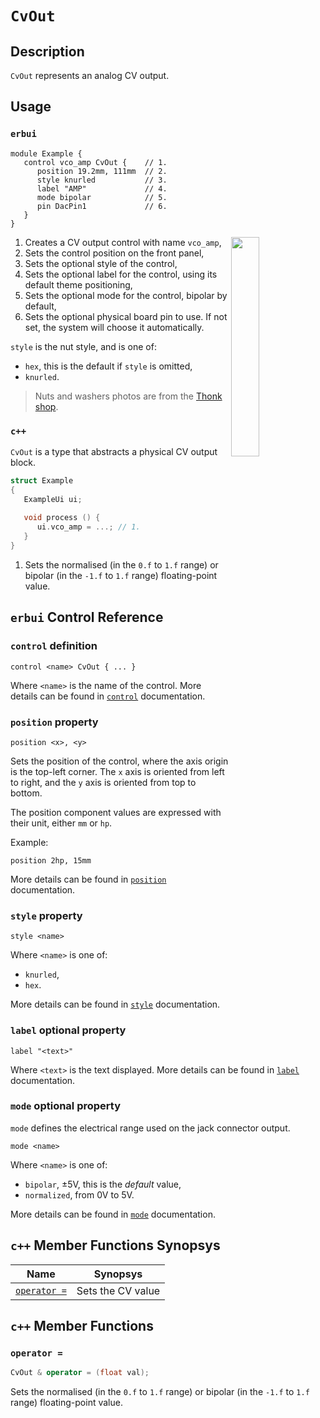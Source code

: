 # `CvOut`

## Description

`CvOut` represents an analog CV output.


## Usage

### `erbui`

```erbui
module Example {
   control vco_amp CvOut {    // 1.
      position 19.2mm, 111mm  // 2.
      style knurled           // 3.
      label "AMP"             // 4.
      mode bipolar            // 5.
      pin DacPin1             // 6.
   }
}
```

<img align="right" width="30%" src="https://www.thonk.co.uk/wp-content/uploads/2017/02/nutswashers.jpg">

1. Creates a CV output control with name `vco_amp`,
2. Sets the control position on the front panel,
3. Sets the optional style of the control,
4. Sets the optional label for the control, using its default theme positioning,
5. Sets the optional mode for the control, bipolar by default,
6. Sets the optional physical board pin to use. If not set, the system will choose it automatically.

`style` is the nut style, and is one of:
- `hex`, this is the default if `style` is omitted,
- `knurled`.

> Nuts and washers photos are from the [Thonk shop](https://www.thonk.co.uk/shop/3-5mm-jacks/).

### `c++`

`CvOut` is a type that abstracts a physical CV output block.

```c++
struct Example
{
   ExampleUi ui;
   
   void process () {
      ui.vco_amp = ...; // 1.        
   }
}
```

1. Sets the normalised (in the  `0.f` to `1.f` range) or bipolar (in the `-1.f` to `1.f` range)
   floating-point value.


## `erbui` Control Reference

### `control` definition

```
control <name> CvOut { ... }
```

Where `<name>` is the name of the control.
More details can be found in [`control`](../language/grammar.md#control) documentation.

### `position` property

```
position <x>, <y>
```

Sets the position of the control, where the axis origin is the top-left corner.
The `x` axis is oriented from left to right, and the `y` axis is oriented from top to bottom.

The position component values are expressed with their unit, either `mm` or `hp`.

Example:
```
position 2hp, 15mm
```

More details can be found in [`position`](../language/grammar.md#position) documentation.

### `style` property

```
style <name>
```

Where `<name>` is one of:
- `knurled`,
- `hex`.

More details can be found in [`style`](../language/grammar.md#style) documentation.

### `label` optional property

```
label "<text>"
```

Where `<text>` is the text displayed.
More details can be found in [`label`](../language/grammar.md#label) documentation.

### `mode` optional property

`mode` defines the electrical range used on the jack connector output.

```
mode <name>
```

Where `<name>` is one of:
- `bipolar`, ±5V, this is the _default_ value,
- `normalized`, from 0V to 5V.

More details can be found in [`mode`](../language/grammar.md#mode) documentation.


## `c++` Member Functions Synopsys

| Name | Synopsys |
| - | - |
| [`operator =`](#operator-=) | Sets the CV value |


## `c++` Member Functions

### `operator =`

```c++
CvOut & operator = (float val);
```

Sets the normalised (in the  `0.f` to `1.f` range) or bipolar (in the `-1.f` to `1.f` range)
floating-point value.
